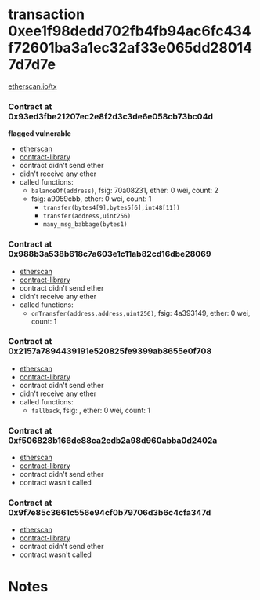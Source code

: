 # transaction 0xee1f98dedd702fb4fb94ac6fc434f72601ba3a1ec32af33e065dd280147d7d7e

[etherscan.io/tx](https://etherscan.io/tx/0xee1f98dedd702fb4fb94ac6fc434f72601ba3a1ec32af33e065dd280147d7d7e)


### Contract at 0x93ed3fbe21207ec2e8f2d3c3de6e058cb73bc04d

**flagged vulnerable**

* [etherscan](https://etherscan.io/address/0x93ed3fbe21207ec2e8f2d3c3de6e058cb73bc04d)
* [contract-library](https://contract-library.com/contracts/Ethereum/93ed3fbe21207ec2e8f2d3c3de6e058cb73bc04d)
* contract didn't send ether
* didn't receive any ether
* called functions:
    * `balanceOf(address)`, fsig: 70a08231, ether: 0 wei, count: 2
    * fsig: a9059cbb, ether: 0 wei, count: 1
        * `transfer(bytes4[9],bytes5[6],int48[11])`
        * `transfer(address,uint256)`
        * `many_msg_babbage(bytes1)`


### Contract at 0x988b3a538b618c7a603e1c11ab82cd16dbe28069

* [etherscan](https://etherscan.io/address/0x988b3a538b618c7a603e1c11ab82cd16dbe28069)
* [contract-library](https://contract-library.com/contracts/Ethereum/988b3a538b618c7a603e1c11ab82cd16dbe28069)
* contract didn't send ether
* didn't receive any ether
* called functions:
    * `onTransfer(address,address,uint256)`, fsig: 4a393149, ether: 0 wei, count: 1


### Contract at 0x2157a7894439191e520825fe9399ab8655e0f708

* [etherscan](https://etherscan.io/address/0x2157a7894439191e520825fe9399ab8655e0f708)
* [contract-library](https://contract-library.com/contracts/Ethereum/2157a7894439191e520825fe9399ab8655e0f708)
* contract didn't send ether
* didn't receive any ether
* called functions:
    * `fallback`, fsig: , ether: 0 wei, count: 1


### Contract at 0xf506828b166de88ca2edb2a98d960abba0d2402a

* [etherscan](https://etherscan.io/address/0xf506828b166de88ca2edb2a98d960abba0d2402a)
* [contract-library](https://contract-library.com/contracts/Ethereum/f506828b166de88ca2edb2a98d960abba0d2402a)
* contract didn't send ether
* contract wasn't called


### Contract at 0x9f7e85c3661c556e94cf0b79706d3b6c4cfa347d

* [etherscan](https://etherscan.io/address/0x9f7e85c3661c556e94cf0b79706d3b6c4cfa347d)
* [contract-library](https://contract-library.com/contracts/Ethereum/9f7e85c3661c556e94cf0b79706d3b6c4cfa347d)
* contract didn't send ether
* contract wasn't called

# Notes

